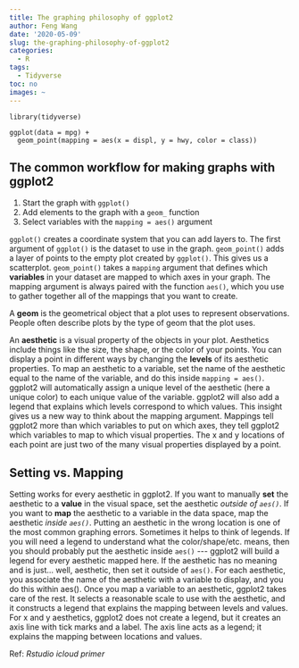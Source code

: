 ```yaml
---
title: The graphing philosophy of ggplot2
author: Feng Wang
date: '2020-05-09'
slug: the-graphing-philosophy-of-ggplot2
categories:
  - R
tags:
  - Tidyverse
toc: no
images: ~
---
```


```{r echo=FALSE}
library(tidyverse)
```
```{r echo=TRUE}
ggplot(data = mpg) + 
  geom_point(mapping = aes(x = displ, y = hwy, color = class))
```

## The common workflow for making graphs with ggplot2

1. Start the graph with `ggplot()`
2. Add elements to the graph with a `geom_` function
3. Select variables with the `mapping = aes()` argument

`ggplot()` creates a coordinate system that you can add layers to. The first argument of `ggplot()` is the dataset to use in the graph. `geom_point()` adds a layer of points to the empty plot created by `ggplot()`. This gives us a scatterplot. `geom_point()` takes a `mapping` argument that defines which **variables** in your dataset are mapped to which axes in your graph. The mapping argument is always paired with the function `aes()`, which you use to gather together all of the mappings that you want to create.


A **geom** is the geometrical object that a plot uses to represent observations. People often describe plots by the type of geom that the plot uses. 

An **aesthetic** is a visual property of the objects in your plot. Aesthetics include things like the size, the shape, or the color of your points. You can display a point in different ways by changing the **levels** of its aesthetic properties. To map an aesthetic to a variable, set the name of the aesthetic equal to the name of the variable, and do this inside `mapping = aes()`. ggplot2 will automatically assign a unique level of the aesthetic (here a unique color) to each unique value of the variable. ggplot2 will also add a legend that explains which levels correspond to which values. This insight gives us a new way to think about the mapping argument. Mappings tell ggplot2 more than which variables to put on which axes, they tell ggplot2 which variables to map to which visual properties. The x and y locations of each point are just two of the many visual properties displayed by a point.


## Setting vs. Mapping

Setting works for every aesthetic in ggplot2. If you want to manually **set** the aesthetic to a **value** in the visual space, set the aesthetic _outside of `aes()`_. If you want to **map** the aesthetic to a variable in the data space, map the aesthetic _inside `aes()`_. Putting an aesthetic in the wrong location is one of the most common graphing errors. Sometimes it helps to think of legends. If you will need a legend to understand what the color/shape/etc. means, then you should probably put the aesthetic inside `aes()` --- ggplot2 will build a legend for every aesthetic mapped here. If the aesthetic has no meaning and is just... well, aesthetic, then set it outside of `aes()`. For each aesthetic, you associate the name of the aesthetic with a variable to display, and you do this within aes(). Once you map a variable to an aesthetic, ggplot2 takes care of the rest. It selects a reasonable scale to use with the aesthetic, and it constructs a legend that explains the mapping between levels and values. For x and y aesthetics, ggplot2 does not create a legend, but it creates an axis line with tick marks and a label. The axis line acts as a legend; it explains the mapping between locations and values.

Ref: *Rstudio icloud primer*

